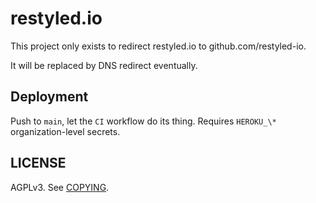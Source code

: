 # restyled.io

This project only exists to redirect restyled.io to github.com/restyled-io.

It will be replaced by DNS redirect eventually.

## Deployment

Push to `main`, let the `CI` workflow do its thing. Requires `HEROKU_\*`
organization-level secrets.

## LICENSE

AGPLv3. See [COPYING](./COPYING).
